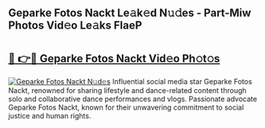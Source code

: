 ## Geparke Fotos Nackt Le𝚊k𝚎d N𝚞𝚍es - Part-Miw Photos Vid𝚎o Le𝚊ks FIaeP

# <h2><a href="http://fb2ugj.evod.top/?m=Geparke+Fotos+Nackt">🔗 👉🔴 Geparke Fotos Nackt Vid𝚎o Ph𝚘t𝚘s</a></h2>

[![Geparke Fotos Nackt N𝚞d𝚎s](https://i.imgur.com/8V9OHl7.gif)](http://fb2ugj.evod.top/?m=Geparke+Fotos+Nackt)
Influential social media star Geparke Fotos Nackt, renowned for sharing lifestyle and dance-related content through solo and collaborative dance performances and vlogs. Passionate advocate Geparke Fotos Nackt, known for their unwavering commitment to social justice and human rights. 
